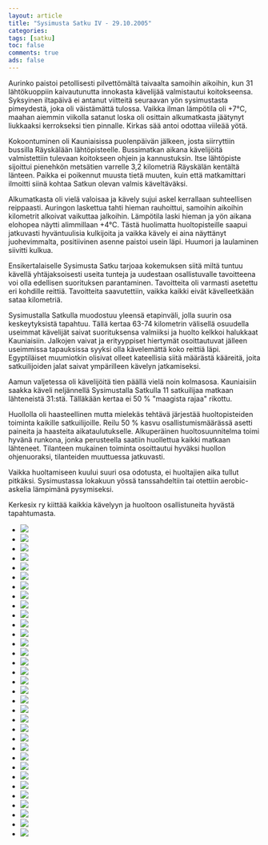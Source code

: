 ```yaml
--- 
layout: article 
title: "Sysimusta Satku IV - 29.10.2005" 
categories: 
tags: [satku]
toc: false 
comments: true 
ads: false 
--- 
```


Aurinko paistoi petollisesti pilvettömältä taivaalta samoihin aikoihin,
kun 31 lähtökuoppiin kaivautunutta innokasta kävelijää valmistautui
koitokseensa. Syksyinen iltapäivä ei antanut viitteitä seuraavan yön
sysimustasta pimeydestä, joka oli väistämättä tulossa. Vaikka ilman
lämpötila oli +7°C, maahan aiemmin viikolla satanut loska oli osittain
alkumatkasta jäätynyt liukkaaksi kerrokseksi tien pinnalle. Kirkas sää
antoi odottaa viileää yötä.

Kokoontuminen oli Kauniaisissa puolenpäivän jälkeen, josta siirryttiin
bussilla Räyskälään lähtöpisteelle. Bussimatkan aikana kävelijöitä
valmistettiin tulevaan koitokseen ohjein ja kannustuksin. Itse
lähtöpiste sijoittui pienehkön metsätien varrelle 3,2 kilometriä
Räyskälän kentältä länteen. Paikka ei poikennut muusta tietä muuten,
kuin että matkamittari ilmoitti siinä kohtaa Satkun olevan valmis
käveltäväksi.

Alkumatkasta oli vielä valoisaa ja kävely sujui askel kerrallaan
suhteellisen reippaasti. Auringon laskettua tahti hieman rauhoittui,
samoihin aikoihin kilometrit alkoivat vaikuttaa jalkoihin. Lämpötila
laski hieman ja yön aikana elohopea näytti alimmillaan +4°C. Tästä
huolimatta huoltopisteille saapui jatkuvasti hyväntuulisia kulkijoita ja
vaikka kävely ei aina näyttänyt juohevimmalta, positiivinen asenne
paistoi usein läpi. Huumori ja laulaminen siivitti kulkua.

Ensikertalaiselle Sysimusta Satku tarjoaa kokemuksen siitä miltä tuntuu
kävellä yhtäjaksoisesti useita tunteja ja uudestaan osallistuvalle
tavoitteena voi olla edellisen suorituksen parantaminen. Tavoitteita oli
varmasti asetettu eri kohdille reittiä. Tavoitteita saavutettiin, vaikka
kaikki eivät kävelleetkään sataa kilometriä.

Sysimustalla Satkulla muodostuu yleensä etapinväli, jolla suurin osa
keskeytyksistä tapahtuu. Tällä kertaa 63-74 kilometrin välisellä
osuudella useimmat kävelijät saivat suorituksensa valmiiksi ja huolto
kelkkoi halukkaat Kauniaisiin. Jalkojen vaivat ja erityyppiset hiertymät
osoittautuvat jälleen useimmissa tapauksissa syyksi olla kävelemättä
koko reittiä läpi. Egyptiläiset muumiotkin olisivat olleet kateellisia
siitä määrästä kääreitä, joita satkuilijoiden jalat saivat ympärilleen
kävelyn jatkamiseksi.

Aamun valjetessa oli kävelijöitä tien päällä vielä noin kolmasosa.
Kauniaisiin saakka käveli neljännellä Sysimustalla Satkulla 11
satkuilijaa matkaan lähteneistä 31:stä. Tälläkään kertaa ei 50 %
"maagista rajaa" rikottu.

Huollolla oli haasteellinen mutta mielekäs tehtävä järjestää
huoltopisteiden toiminta kaikille satkuilijoille. Reilu 50 % kasvu
osallistumismäärässä asetti paineita ja haasteita aikataulutukselle.
Alkuperäinen huoltosuunnitelma toimi hyvänä runkona, jonka perusteella
saatiin huollettua kaikki matkaan lähteneet. Tilanteen mukainen toiminta
osoittautui hyväksi huollon ohjenuoraksi, tilanteiden muuttuessa
jatkuvasti.

Vaikka huoltamiseen kuului suuri osa odotusta, ei huoltajien aika tullut
pitkäksi. Sysimustassa lokakuun yössä tanssahdeltiin tai otettiin
aerobic-askelia lämpimänä pysymiseksi.

Kerkesix ry kiittää kaikkia kävelyyn ja huoltoon osallistuneita hyvästä
tapahtumasta.

<div class="image-gallery">

-   [![](/Media/Default/ImageGalleries/sysimusta-satku-4/Thumbnails/vaellussatku4_01b.jpg)](/Media/Default/ImageGalleries/sysimusta-satku-4/vaellussatku4_01b.jpg)
-   [![](/Media/Default/ImageGalleries/sysimusta-satku-4/Thumbnails/vaellussatku4_02b.jpg)](/Media/Default/ImageGalleries/sysimusta-satku-4/vaellussatku4_02b.jpg)
-   [![](/Media/Default/ImageGalleries/sysimusta-satku-4/Thumbnails/vaellussatku4_03b.jpg)](/Media/Default/ImageGalleries/sysimusta-satku-4/vaellussatku4_03b.jpg)
-   [![](/Media/Default/ImageGalleries/sysimusta-satku-4/Thumbnails/vaellussatku4_04b.jpg)](/Media/Default/ImageGalleries/sysimusta-satku-4/vaellussatku4_04b.jpg)
-   [![](/Media/Default/ImageGalleries/sysimusta-satku-4/Thumbnails/vaellussatku4_06b.jpg)](/Media/Default/ImageGalleries/sysimusta-satku-4/vaellussatku4_06b.jpg)
-   [![](/Media/Default/ImageGalleries/sysimusta-satku-4/Thumbnails/vaellussatku4_07b.jpg)](/Media/Default/ImageGalleries/sysimusta-satku-4/vaellussatku4_07b.jpg)
-   [![](/Media/Default/ImageGalleries/sysimusta-satku-4/Thumbnails/vaellussatku4_08b.jpg)](/Media/Default/ImageGalleries/sysimusta-satku-4/vaellussatku4_08b.jpg)
-   [![](/Media/Default/ImageGalleries/sysimusta-satku-4/Thumbnails/vaellussatku4_09b.jpg)](/Media/Default/ImageGalleries/sysimusta-satku-4/vaellussatku4_09b.jpg)
-   [![](/Media/Default/ImageGalleries/sysimusta-satku-4/Thumbnails/vaellussatku4_10b.jpg)](/Media/Default/ImageGalleries/sysimusta-satku-4/vaellussatku4_10b.jpg)
-   [![](/Media/Default/ImageGalleries/sysimusta-satku-4/Thumbnails/vaellussatku4_11b.jpg)](/Media/Default/ImageGalleries/sysimusta-satku-4/vaellussatku4_11b.jpg)
-   [![](/Media/Default/ImageGalleries/sysimusta-satku-4/Thumbnails/vaellussatku4_12b.jpg)](/Media/Default/ImageGalleries/sysimusta-satku-4/vaellussatku4_12b.jpg)
-   [![](/Media/Default/ImageGalleries/sysimusta-satku-4/Thumbnails/vaellussatku4_13b.jpg)](/Media/Default/ImageGalleries/sysimusta-satku-4/vaellussatku4_13b.jpg)
-   [![](/Media/Default/ImageGalleries/sysimusta-satku-4/Thumbnails/vaellussatku4_14b.jpg)](/Media/Default/ImageGalleries/sysimusta-satku-4/vaellussatku4_14b.jpg)
-   [![](/Media/Default/ImageGalleries/sysimusta-satku-4/Thumbnails/vaellussatku4_15b.jpg)](/Media/Default/ImageGalleries/sysimusta-satku-4/vaellussatku4_15b.jpg)
-   [![](/Media/Default/ImageGalleries/sysimusta-satku-4/Thumbnails/vaellussatku4_16b.jpg)](/Media/Default/ImageGalleries/sysimusta-satku-4/vaellussatku4_16b.jpg)
-   [![](/Media/Default/ImageGalleries/sysimusta-satku-4/Thumbnails/vaellussatku4_17b.jpg)](/Media/Default/ImageGalleries/sysimusta-satku-4/vaellussatku4_17b.jpg)
-   [![](/Media/Default/ImageGalleries/sysimusta-satku-4/Thumbnails/vaellussatku4_18b.jpg)](/Media/Default/ImageGalleries/sysimusta-satku-4/vaellussatku4_18b.jpg)
-   [![](/Media/Default/ImageGalleries/sysimusta-satku-4/Thumbnails/vaellussatku4_19b.jpg)](/Media/Default/ImageGalleries/sysimusta-satku-4/vaellussatku4_19b.jpg)
-   [![](/Media/Default/ImageGalleries/sysimusta-satku-4/Thumbnails/vaellussatku4_20b.jpg)](/Media/Default/ImageGalleries/sysimusta-satku-4/vaellussatku4_20b.jpg)
-   [![](/Media/Default/ImageGalleries/sysimusta-satku-4/Thumbnails/vaellussatku4_21b.jpg)](/Media/Default/ImageGalleries/sysimusta-satku-4/vaellussatku4_21b.jpg)
-   [![](/Media/Default/ImageGalleries/sysimusta-satku-4/Thumbnails/vaellussatku4_22b.jpg)](/Media/Default/ImageGalleries/sysimusta-satku-4/vaellussatku4_22b.jpg)
-   [![](/Media/Default/ImageGalleries/sysimusta-satku-4/Thumbnails/vaellussatku4_23b.jpg)](/Media/Default/ImageGalleries/sysimusta-satku-4/vaellussatku4_23b.jpg)
-   [![](/Media/Default/ImageGalleries/sysimusta-satku-4/Thumbnails/vaellussatku4_24b.jpg)](/Media/Default/ImageGalleries/sysimusta-satku-4/vaellussatku4_24b.jpg)
-   [![](/Media/Default/ImageGalleries/sysimusta-satku-4/Thumbnails/vaellussatku4_25b.jpg)](/Media/Default/ImageGalleries/sysimusta-satku-4/vaellussatku4_25b.jpg)
-   [![](/Media/Default/ImageGalleries/sysimusta-satku-4/Thumbnails/vaellussatku4_26b.jpg)](/Media/Default/ImageGalleries/sysimusta-satku-4/vaellussatku4_26b.jpg)
-   [![](/Media/Default/ImageGalleries/sysimusta-satku-4/Thumbnails/vaellussatku4_27b.jpg)](/Media/Default/ImageGalleries/sysimusta-satku-4/vaellussatku4_27b.jpg)
-   [![](/Media/Default/ImageGalleries/sysimusta-satku-4/Thumbnails/vaellussatku4_28b.jpg)](/Media/Default/ImageGalleries/sysimusta-satku-4/vaellussatku4_28b.jpg)
-   [![](/Media/Default/ImageGalleries/sysimusta-satku-4/Thumbnails/vaellussatku4_29b.jpg)](/Media/Default/ImageGalleries/sysimusta-satku-4/vaellussatku4_29b.jpg)
-   [![](/Media/Default/ImageGalleries/sysimusta-satku-4/Thumbnails/vaellussatku4_30b.jpg)](/Media/Default/ImageGalleries/sysimusta-satku-4/vaellussatku4_30b.jpg)
-   [![](/Media/Default/ImageGalleries/sysimusta-satku-4/Thumbnails/vaellussatku4_31b.jpg)](/Media/Default/ImageGalleries/sysimusta-satku-4/vaellussatku4_31b.jpg)
-   [![](/Media/Default/ImageGalleries/sysimusta-satku-4/Thumbnails/vaellussatku4_32b.jpg)](/Media/Default/ImageGalleries/sysimusta-satku-4/vaellussatku4_32b.jpg)
-   [![](/Media/Default/ImageGalleries/sysimusta-satku-4/Thumbnails/vaellussatku4_33b.jpg)](/Media/Default/ImageGalleries/sysimusta-satku-4/vaellussatku4_33b.jpg)
-   [![](/Media/Default/ImageGalleries/sysimusta-satku-4/Thumbnails/vaellussatkuohjeet_03b.jpg)](/Media/Default/ImageGalleries/sysimusta-satku-4/vaellussatkuohjeet_03b.jpg)

</div>
